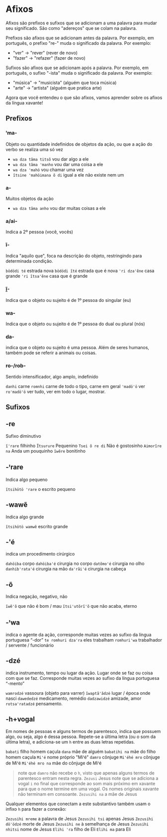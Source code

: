 # Afixos

Afixos são prefixos e sufixos que se adicionam a uma palavra para mudar seu significado. São como "adereços" que se colam na palavra.

Prefixos são afixos que se adicionam antes da palavra. Por exemplo, em português, o prefixo "re-" muda o significado da palavra. Por exemplo:

- "ver" -> "rever" (rever de novo)
- "fazer" -> "refazer" (fazer de novo)

Sufixos são afixos que se adicionam após a palavra. Por exemplo, em português, o sufixo "-ista" muda o significado da palavra. Por exemplo:

- "música" -> "musicista" (alguém que toca música)
- "arte" -> "artista" (alguém que pratica arte)

Agora que você entendeu o que são afixos, vamos aprender sobre os afixos da língua xavante!

## Prefixos

### ꞌma-

Objeto ou quantidade indefinidos de objetos da ação, ou que a ação do verbo se realiza uma só vez

- `wa dza tãma titsõ` vou dar algo a ele
- `wa dza tãma ꞌmanho` vou dar uma coisa a ele
- `wa dza ꞌmahö` vou chamar uma vez
- `ĩtsine ꞌmahöimana õ di` igual a ele não existe nem um

### a-

Muitos objetos da ação

- `wa dza tãma anho` vou dar muitas coisas a ele

### a/ai-

Indica a 2º pessoa (você, vocês)

### ĩ-

Indica "aquilo que", foca na descrição do objeto, restringindo para determinada condição.

`bödödi té` estrada nova
`bödödi ĩté` estrada que é nova
`ꞌri dzaꞌẽne` casa grande
`ꞌri ĩtsaꞌẽne` casa que é grande

### ĩ̱-

Indica que o objeto ou sujeito é de 1º pessoa do singular (eu)

### wa-

Indica que o objeto ou sujeito é de 1º pessoa do dual ou plural (nós)

### da-

indica que o objeto ou sujeito é uma pessoa. Além de seres humanos, também pode se referir a animais ou coisas.

### ro-/rob-

Sentido intensificador, algo amplo, indefinido

`danhi` carne
`romnhi` carne de todo o tipo, carne em geral
`ꞌmadöꞌö` ver
`ro'madӧ'ӧ` ver tudo, ver em todo o lugar, mostrar.

## Sufixos

## -re

Sufixo diminutivo

`ĩ'rare` filhinho
`Ĩtsurure` Pequenino
`Tsei õ re di` Não é gostosinho
`Aimorĩre na` Anda um pouquinho
`ĩwẽre` bonitinho

## -ꞌrare

Indica algo pequeno

`ĩtsihötö ꞌrare` o escrito pequeno

## -wawẽ

Indica algo grande

`ĩtsihötö wamwẽ` escrito grande

## -'é

indica um procedimento cirúrgico

`dahöiba` corpo
`dahöiba'é` cirurgia no corpo
`datõmo'é` cirurgia no olho
`danhib'rata'é` cirurgia na mão
`da'rãi'é` cirurgia na cabeça

## -õ

Indica negação, negativo, não

`ĩwẽ'õ` que não é bom / mau
`ĩtsi'utõrĩ'õ` que não acaba, eterno

## -ꞌwa

indica o agente da ação, corresponde muitas vezes ao sufixo da língua portuguesa “-dor”
`te romhuri dzaꞌra` eles trabalham
`romhuri'wa` trabalhador / servente / funcionário

## -dzé

indica instrumento, tempo ou lugar da ação. Lugar onde se faz ou coisa com que se faz. Corresponde muitas vezes ao sufixo da língua portuguesa “-mento”

`wamrodzé` vassoura (objeto para varrer)
`ĩwaptãꞌãdzé` lugar / época onde nasci
`dawededzé` medicamento, remédio
`dadzawidzé` amizade, amor
`rotsa'ratadzé` pensamento.

## -h+vogal

Em nomes de pessoas e alguns termos de parentesco, indica que possuem algo, ou seja, algo é dessa pessoa. Repete-se a última letra (ou o som da última letra), e adiciona-se um `h` entre as duas letras repetidas.

`babati` filho homem caçula
`dana` mãe de alguém
`babatihi na` mãe do filho homem caçula
`Miꞌé` nome próprio "Miꞌé"
`damro` cônjuge
`Miꞌéhé mro` cônjuge de Miꞌé
`Miꞌéhé mro na` mãe do cônjuge de Miꞌé
> note que `damro` não recebe o `h`, visto que apenas alguns termos de parentesco entram nesta regra.
`Zezusi` Jesus
> note que se adiciona a vogal `i` no final que corresponde ao som mais próximo em xavante para que o nome termine em uma vogal. Os nomes originais xavante não terminam em consoante.
`Zezusihi na` a mãe de Jesus

Qualquer elementos que conectam a este substantivo também usam o infixo `h` para fazer a conexão:

`Zezusihi mreme` a palavra de Jesus
`Zezusihi tsi` apenas Jesus
`Zezusihi döꞌödzé` morte de Jesus
`Zezusihi ne` à semelhança de Jesus
`Zezusihi nhitsi` nome de Jesus
`Elihi ꞌra` filho de Eli
`Elihi ma` para Eli
